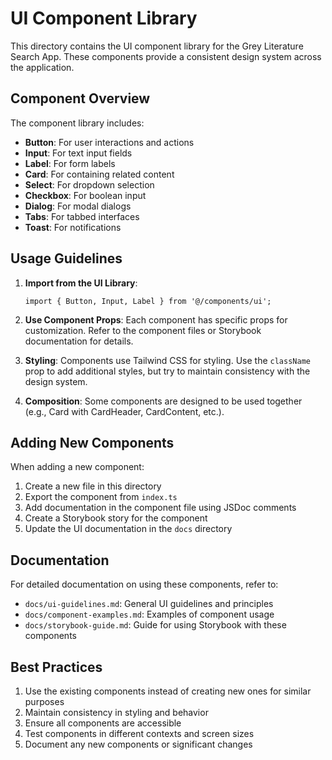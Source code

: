 # UI Component Library

This directory contains the UI component library for the Grey Literature Search App. These components provide a consistent design system across the application.

## Component Overview

The component library includes:

- **Button**: For user interactions and actions
- **Input**: For text input fields
- **Label**: For form labels
- **Card**: For containing related content
- **Select**: For dropdown selection
- **Checkbox**: For boolean input
- **Dialog**: For modal dialogs
- **Tabs**: For tabbed interfaces
- **Toast**: For notifications

## Usage Guidelines

1. **Import from the UI Library**:
   ```tsx
   import { Button, Input, Label } from '@/components/ui';
   ```

2. **Use Component Props**:
   Each component has specific props for customization. Refer to the component files or Storybook documentation for details.

3. **Styling**:
   Components use Tailwind CSS for styling. Use the `className` prop to add additional styles, but try to maintain consistency with the design system.

4. **Composition**:
   Some components are designed to be used together (e.g., Card with CardHeader, CardContent, etc.).

## Adding New Components

When adding a new component:

1. Create a new file in this directory
2. Export the component from `index.ts`
3. Add documentation in the component file using JSDoc comments
4. Create a Storybook story for the component
5. Update the UI documentation in the `docs` directory

## Documentation

For detailed documentation on using these components, refer to:

- `docs/ui-guidelines.md`: General UI guidelines and principles
- `docs/component-examples.md`: Examples of component usage
- `docs/storybook-guide.md`: Guide for using Storybook with these components

## Best Practices

1. Use the existing components instead of creating new ones for similar purposes
2. Maintain consistency in styling and behavior
3. Ensure all components are accessible
4. Test components in different contexts and screen sizes
5. Document any new components or significant changes
